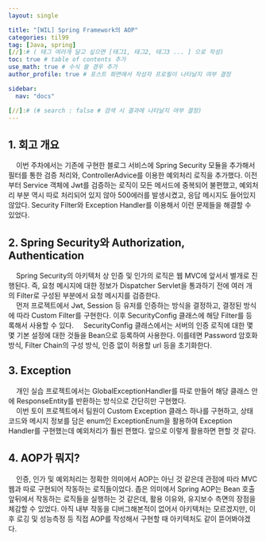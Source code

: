 ```yaml
---
layout: single

title: "[WIL] Spring Framework의 AOP"
categories: til99
tag: [Java, spring]
[//]:# ( 태그 여러개 달고 싶으면 [태그1, 태그2, 태그3 ... ] 으로 작성)
toc: true # table of contents 추가
use_math: true # 수식 쓸 경우 추가
author_profile: true # 포스트 화면에서 작성자 프로필이 나타날지 여부 결정

sidebar:
  nav: "docs"

[//]:# (# search : false # 검색 시 결과에 나타날지 여부 결정)
---
```


## 1. 회고 개요

&nbsp; &nbsp; 이번 주차에서는 기존에 구현한 블로그 서비스에 Spring Security 모듈을 추가해서 필터를 통한 검증 처리와, ControllerAdvice를 이용한 예외처리 로직을 추가했다. 이전부터 Service 객체에 Jwt를 검증하는 로직이 모든 메서드에 중복되어 불편했고, 예외처리 부분 역시 따로 처리되어 있지 않아 500에러를 발생시켰고, 응답 메시지도 들어있지 않았다. Security Filter와 Exception Handler를 이용해서 이런 문제들을 해결할 수 있었다.

## 2. Spring Security와 Authorization, Authentication

&nbsp; &nbsp; Spring Security의 아키텍처 상 인증 및 인가의 로직은 웹 MVC에 앞서서 별개로 진행된다. 즉, 요청 메시지에 대한 정보가 Dispatcher Servlet을 통과하기 전에 여러 개의 Filter로 구성된 부분에서 요청 메시지를 검증한다.  
&nbsp; &nbsp; 먼저 프로젝트에서 Jwt, Session 등 유저를 인증하는 방식을 결정하고, 결정된 방식에 따라 Custom Filter를 구현한다. 이후 SecurityConfig 클래스에 해당 Filter를 등록해서 사용할 수 있다.
&nbsp; &nbsp; SecurityConfig 클래스에서는 서버의 인증 로직에 대한 몇몇 기본 설정에 대한 것들을 Bean으로 등록하여 사용한다. 이를테면 Password 암호화 방식, Filter Chain의 구성 방식, 인증 없이 허용할 url 등을 초기화한다.

## 3. Exception

&nbsp; &nbsp; 개인 실습 프로젝트에서는 GlobalExceptionHandler를 따로 만들어 해당 클래스 안에 ResponseEntity를 반환하는 방식으로 간단히만 구현했다.  
&nbsp; &nbsp; 이번 토이 프로젝트에서 팀원이 Custom Exception 클래스 하나를 구현하고, 상태코드와 메시지 정보를 담은 enum인 ExceptionEnum을 활용하여 Exception Handler를 구현했는데 예외처리가 훨씬 편했다. 앞으로 이렇게 활용하면 편할 것 같다.

## 4. AOP가 뭐지?

&nbsp; &nbsp; 인증, 인가 및 예외처리는 정확한 의미에서 AOP는 아닌 것 같은데 관점에 따라 MVC 웹과 따로 구현되어 작동하는 로직들이었다. 좁은 의미에서 Spring AOP는 Bean 호출 앞뒤에서 작동하는 로직들을 실행하는 것 같은데, 활용 이유와, 유지보수 측면의 장점을 체감할 수 있었다. 아직 내부 작동을 디버그해본적이 없어서 아키텍처는 모르겠지만, 이후 로깅 및 성능측정 등 직접 AOP를 작성해서 구현할 때 아키텍처도 같이 뜯어봐야겠다.

